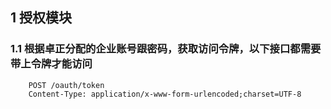 ## 1 授权模块
### 1.1 根据卓正分配的企业账号跟密码，获取访问令牌，以下接口都需要带上令牌才能访问
```
    POST /oauth/token
    Content-Type: application/x-www-form-urlencoded;charset=UTF-8
``` 
